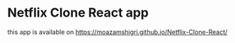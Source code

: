 # Netflix Clone React app 
this app is available on 
https://moazamshigri.github.io/Netflix-Clone-React/
